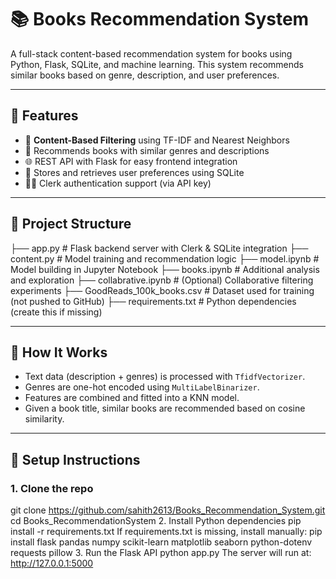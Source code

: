 # 📚 Books Recommendation System

A full-stack content-based recommendation system for books using Python, Flask, SQLite, and machine learning. This system recommends similar books based on genre, description, and user preferences.

---

## 🚀 Features

- 🔎 **Content-Based Filtering** using TF-IDF and Nearest Neighbors
- 📖 Recommends books with similar genres and descriptions
- 🌐 REST API with Flask for easy frontend integration
- 💾 Stores and retrieves user preferences using SQLite
- 🧑‍💼 Clerk authentication support (via API key)

---

## 📁 Project Structure

├── app.py # Flask backend server with Clerk & SQLite integration
├── content.py # Model training and recommendation logic
├── model.ipynb # Model building in Jupyter Notebook
├── books.ipynb # Additional analysis and exploration
├── collabrative.ipynb # (Optional) Collaborative filtering experiments
├── GoodReads_100k_books.csv # Dataset used for training (not pushed to GitHub)
├── requirements.txt # Python dependencies (create this if missing)

---

## 🧠 How It Works

- Text data (description + genres) is processed with `TfidfVectorizer`.
- Genres are one-hot encoded using `MultiLabelBinarizer`.
- Features are combined and fitted into a KNN model.
- Given a book title, similar books are recommended based on cosine similarity.

---

## 🔧 Setup Instructions

### 1. Clone the repo
git clone https://github.com/sahith2613/Books_Recommendation_System.git
cd Books_RecommendationSystem
2. Install Python dependencies
pip install -r requirements.txt
If requirements.txt is missing, install manually:
pip install flask pandas numpy scikit-learn matplotlib seaborn python-dotenv requests pillow
3. Run the Flask API
python app.py
The server will run at:
http://127.0.0.1:5000
